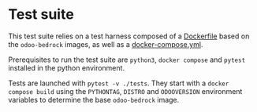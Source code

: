 # Test suite

This test suite relies on a test harness composed of a [Dockerfile](./Dockerfile) based
on the `odoo-bedrock` images, as well as a [docker-compose.yml](./docker-compose.yml).

Prerequisites to run the test suite are `python3`, `docker compose` and `pytest`
installed in the python environment.

Tests are launched with `pytest -v ./tests`. They start with a `docker compose build`
using the `PYTHONTAG`, `DISTRO` and `ODOOVERSION` environment variables to determine the
base `odoo-bedrock` image.
